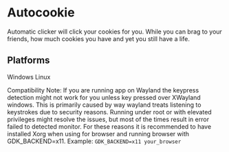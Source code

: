 # Autocookie
  Automatic clicker will click your cookies for you. While you can brag to your friends,
  how much cookies you have and yet you still have a life.

## Platforms
  Windows
  Linux
  
Compatibility Note:
  If you are running app on Wayland the keypress detection might not work for you unless key pressed over XWayland windows.
  This is primarily caused by way wayland treats listening to keystrokes due to security reasons. Running under root or with elevated privileges might resolve the issues,
  but most of the times result in error failed to detected monitor.
  For these reasons it is recommended to have installed Xorg when using for browser and running browser with GDK_BACKEND=x11.
  Example:
  ```GDK_BACKEND=x11 your_browser```
